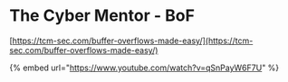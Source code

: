 # The Cyber Mentor - BoF

[https://tcm-sec.com/buffer-overflows-made-easy/](https://tcm-sec.com/buffer-overflows-made-easy/)

{% embed url="https://www.youtube.com/watch?v=qSnPayW6F7U" %}
